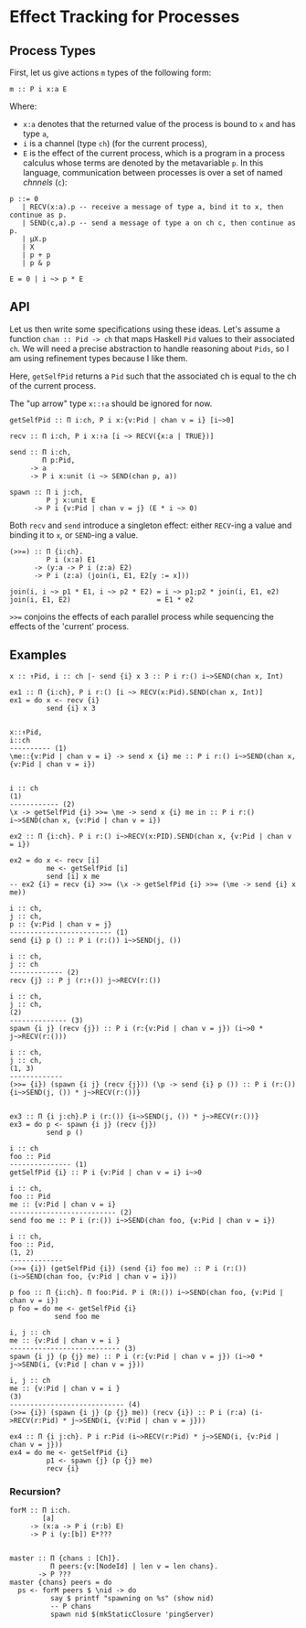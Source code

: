 # Effect Tracking for Processes

## Process Types

First, let us give actions `m` types of the following form:

~~~~
m :: P i x:a E
~~~~

Where:

- `x:a` denotes that the returned value of the process is bound to `x` and has type `a`,
- `i` is a channel (type `ch`) (for the current process),
- `E` is the effect of the current process, which is a program in a process calculus whose
terms are denoted by the metavariable `p`. In this language, communication between processes
is over a set of named *chnnels* (`c`):

~~~~
p ::= 0
   | RECV(x:a).p -- receive a message of type a, bind it to x, then continue as p.
   | SEND(c,a).p -- send a message of type a on ch c, then continue as p.
   | μX.p
   | X
   | p + p
   | p & p

E = 0 | i ~> p * E
~~~~

## API

Let us then write some specifications using these ideas. Let's assume
a function `chan :: Pid -> ch` that maps Haskell `Pid` values to
their associated `ch`. We will need a precise abstraction to
handle reasoning about `Pids`, so I am using refinement types because
I like them.

Here, `getSelfPid` returns a `Pid` such that the associated ch is
equal to the ch of the current process.

The "up arrow" type `x::↑a` should be ignored for now.

~~~~
getSelfPid :: Π i:ch, P i x:{v:Pid | chan v = i} [i~>0]
~~~~

~~~~
recv :: Π i:ch, P i x:↑a [i ~> RECV({x:a | TRUE})]

send :: Π i:ch,
        Π p:Pid,
     -> a
     -> P i x:unit (i ~> SEND(chan p, a))

spawn :: Π i j:ch,
         P j x:unit E
      -> P i {v:Pid | chan v = j} (E * i ~> 0)
~~~~

Both `recv` and `send` introduce a singleton effect: either `RECV`-ing
a value and binding it to `x`, or `SEND`-ing a value.

~~~~
(>>=) :: Π {i:ch}.
         P i (x:a) E1
      -> (y:a -> P i (z:a) E2)
      -> P i (z:a) (join(i, E1, E2[y := x]))

join(i, i ~> p1 * E1, i ~> p2 * E2) = i ~> p1;p2 * join(i, E1, e2)
join(i, E1, E2)                     = E1 * e2
~~~~

`>>=` conjoins the effects of each parallel process while sequencing
the effects of the 'current' process.

## Examples

~~~~{.haskell}
x :: ↑Pid, i :: ch |- send {i} x 3 :: P i r:() i~>SEND(chan x, Int)

ex1 :: Π {i:ch}, P i r:() [i ~> RECV(x:Pid).SEND(chan x, Int)]
ex1 = do x <- recv {i}
         send {i} x 3
~~~~

~~~~

x::↑Pid,
i::ch
---------- (1)
\me::{v:Pid | chan v = i} -> send x {i} me :: P i r:() i~>SEND(chan x, {v:Pid | chan v = i})


i :: ch
(1)
------------ (2)
\x -> getSelfPid {i} >>= \me -> send x {i} me in :: P i r:() i~>SEND(chan x, {v:Pid | chan v = i})

ex2 :: Π {i:ch}. P i r:() i~>RECV(x:PID).SEND(chan x, {v:Pid | chan v = i})

ex2 = do x <- recv [i]
         me <- getSelfPid [i]
         send [i] x me
-- ex2 {i} = recv {i} >>= (\x -> getSelfPid {i} >>= (\me -> send {i} x me))
~~~~

~~~~{.haskell}
i :: ch,
j :: ch,
p :: {v:Pid | chan v = j}
------------------------- (1)
send {i} p () :: P i (r:()) i~>SEND(j, ())

i :: ch,
j :: ch
------------- (2)
recv {j} :: P j (r:↑()) j~>RECV(r:())

i :: ch,
j :: ch,
(2)
-------------- (3)
spawn {i j} (recv {j}) :: P i (r:{v:Pid | chan v = j}) (i~>0 * j~>RECV(r:()))

i :: ch,
j :: ch,
(1, 3)
-------------
(>>= {i}) (spawn {i j} (recv {j})) (\p -> send {i} p ()) :: P i (r:()) {i~>SEND(j, ()) * j~>RECV(r:())}


ex3 :: Π {i j:ch}.P i (r:()) {i~>SEND(j, ()) * j~>RECV(r:())}
ex3 = do p <- spawn {i j} (recv {j})
         send p ()
~~~~

~~~~{.haskell}
i :: ch
foo :: Pid
--------------- (1)
getSelfPid {i} :: P i {v:Pid | chan v = i} i~>0

i :: ch,
foo :: Pid
me :: {v:Pid | chan v = i}
-------------------------- (2)
send foo me :: P i (r:()) i~>SEND(chan foo, {v:Pid | chan v = i})

i :: ch,
foo :: Pid,
(1, 2)
-------------
(>>= {i}) (getSelfPid {i}) (send {i} foo me) :: P i (r:()) (i~>SEND(chan foo, {v:Pid | chan v = i}))

p foo :: Π {i:ch}. Π foo:Pid. P i (R:()) i~>SEND(chan foo, {v:Pid | chan v = i})
p foo = do me <- getSelfPid {i}
           send foo me

i, j :: ch
me :: {v:Pid | chan v = i }
--------------------------- (3)
spawn {i j} (p {j} me) :: P i (r:{v:Pid | chan v = j}) (i~>0 * j~>SEND(i, {v:Pid | chan v = j}))

i, j :: ch
me :: {v:Pid | chan v = i }
(3)
---------------------------- (4)
(>>= {i}) (spawn {i j} (p {j} me)) (recv {i}) :: P i (r:a) (i->RECV(r:Pid) * j~>SEND(i, {v:Pid | chan v = j}))

ex4 :: Π {i j:ch}. P i r:Pid (i~>RECV(r:Pid) * j~>SEND(i, {v:Pid | chan v = j}))
ex4 = do me <- getSelfPid {i}
         p1 <- spawn {j} (p {j} me) 
         recv {i} 
~~~~

### Recursion?
~~~~{.haskell}
forM :: Π i:ch.
        [a]
     -> (x:a -> P i (r:b) E)
     -> P i (y:[b]) E*???
~~~~

~~~~{.haskell}

master :: Π {chans : [Ch]}.
          Π peers:{v:[NodeId] | len v = len chans}.
       -> P ???
master {chans} peers = do
  ps <- forM peers $ \nid -> do
          say $ printf "spawning on %s" (show nid)
          -- P chans
          spawn nid $(mkStaticClosure 'pingServer)
~~~~

